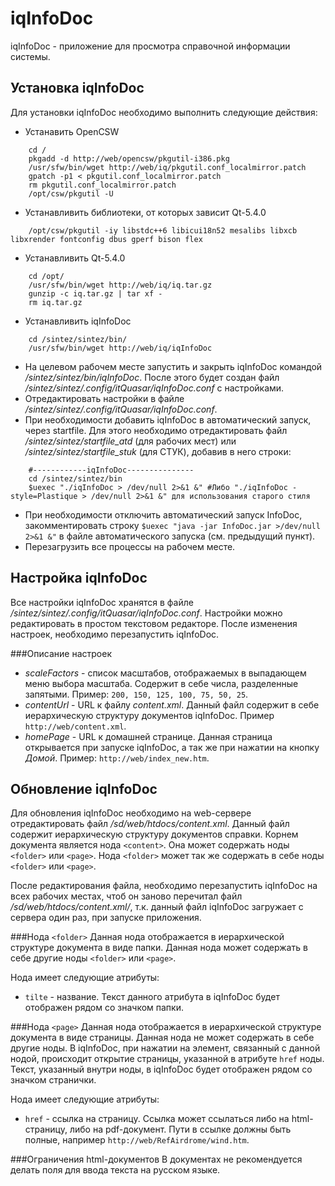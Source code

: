 iqInfoDoc
===========
iqInfoDoc - приложение для просмотра справочной информации системы.

Установка iqInfoDoc
-------------------
Для установки iqInfoDoc необходимо выполнить следующие действия:
* Устанавить OpenCSW
~~~~~~{bash}
    cd /
    pkgadd -d http://web/opencsw/pkgutil-i386.pkg
    /usr/sfw/bin/wget http://web/iq/pkgutil.conf_localmirror.patch
    gpatch -p1 < pkgutil.conf_localmirror.patch
    rm pkgutil.conf_localmirror.patch
    /opt/csw/pkgutil -U
~~~~~~
* Устанавливить библиотеки, от которых зависит Qt-5.4.0
~~~~~~{bash}
    /opt/csw/pkgutil -iy libstdc++6 libicui18n52 mesalibs libxcb libxrender fontconfig dbus gperf bison flex
~~~~~~
* Устанавливить Qt-5.4.0
~~~~~~{bash}
    cd /opt/
    /usr/sfw/bin/wget http://web/iq/iq.tar.gz
    gunzip -c iq.tar.gz | tar xf -
    rm iq.tar.gz
~~~~~~
* Устанавливить iqInfoDoc
~~~~~~{bash}
    cd /sintez/sintez/bin/
    /usr/sfw/bin/wget http://web/iq/iqInfoDoc
~~~~~~
* На целевом рабочем месте запустить и закрыть iqInfoDoc командой */sintez/sintez/bin/iqInfoDoc*. После этого будет создан файл */sintez/sintez/.config/itQuasar/iqInfoDoc.conf* с настройками.
* Отредактировать настройки в файле */sintez/sintez/.config/itQuasar/iqInfoDoc.conf*.
* При необходимости добавить iqInfoDoc в автоматический запуск, через startfile. Для этого необходимо отредактировать файл */sintez/sintez/startfile_atd* (для рабочих мест) или */sintez/sintez/startfile_stuk* (для СТУК), добавив в него строки:
~~~~~~~~{bash}    
    #------------iqInfoDoc---------------
    cd /sintez/sintez/bin
    $uexec "./iqInfoDoc > /dev/null 2>&1 &" #Либо "./iqInfoDoc -style=Plastique > /dev/null 2>&1 &" для использования старого стиля
~~~~~~~~
* При необходимости отключить автоматический запуск InfoDoc, закомментировать строку `$uexec "java -jar InfoDoc.jar >/dev/null 2>&1 &"` в файле автоматического запуска (см. предыдущий пункт).
* Перезагрузить все процессы на рабочем месте.

Настройка iqInfoDoc
-------------------
Все настройки iqInfoDoc хранятся в файле */sintez/sintez/.config/itQuasar/iqInfoDoc.conf*. Настройки можно редактировать в простом текстовом редакторе. После изменения настроек, необходимо перезапустить iqInfoDoc.

###Описание настроек
* *scaleFactors* - список масштабов, отображаемых в выпадающем меню выбора масштаба. Содержит в себе числа, разделенные запятыми. Пример: `200, 150, 125, 100, 75, 50, 25`.
* *contentUrl* - URL к файлу *content.xml*. Данный файл содержит в себе иерархическую структуру документов iqInfoDoc. Пример `http://web/content.xml`.
* *homePage* - URL к домашней странице. Данная страница открывается при запуске iqInfoDoc, а так же при нажатии на кнопку *Домой*. Пример: `http://web/index_new.htm`.

Обновление iqInfoDoc
--------------------
Для обновления iqInfoDoc необходимо на web-сервере отредактировать файл */sd/web/htdocs/content.xml*. Данный файл содержит иерархическую структуру документов справки. Корнем документа является нода `<content>`. Она может содержать ноды `<folder>` или `<page>`. Нода `<folder>` может так же содержать в себе ноды `<folder>` или `<page>`. 

После редактирования файла, необходимо перезапустить iqInfoDoc на всех рабочих местах, чтоб он заново перечитал файл */sd/web/htdocs/content.xml/*, т.к. данный файл iqInfoDoc загружает с сервера один раз, при запуске приложения.

###Нода `<folder>`
Данная нода отображается в иерархической структуре документа в виде папки. Данная нода может содержать в себе другие ноды `<folder>` или `<page>`.

Нода имеет следующие атрибуты:
* `tilte` - название. Текст данного атрибута в iqInfoDoc будет отображен рядом со значком папки.

###Нода `<page>`
Данная нода отображается в иерархической структуре документа в виде страницы. Данная нода не может содержать в себе другие ноды. В iqInfoDoc, при нажатии на элемент, связанный с данной нодой, происходит открытие страницы, указанной в атрибуте `href` ноды. Текст, указанный внутри ноды, в iqInfoDoc будет отображен рядом со значком странички.

Нода имеет следующие атрибуты:
* `href` - ссылка на страницу. Ссылка может ссылаться либо на html-страницу, либо на pdf-документ. Пути в ссылке должны быть полные, например `http://web/RefAirdrome/wind.htm`.

###Ограничения html-документов
В документах не рекомендуется делать поля для ввода текста на русском языке.
